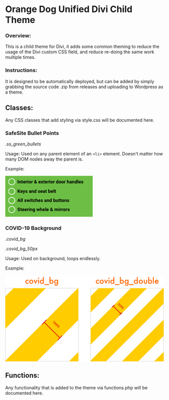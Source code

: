 # Orange Dog Unified Divi Child Theme
### Overview:

This is a child theme for Divi, it adds some common theming to reduce the usage of the Divi custom CSS field, and reduce re-doing the same work multiple times.

### Instructions:
It is designed to be automatically deployed, but can be added by simply grabbing the source code .zip from releases and uploading to Wordpress as a theme.




## Classes:

Any CSS classes that add styling via style.css will be documented here.



### SafeSite Bullet Points

*.ss_green_bullets*

Usage: Used on any parent element of an `<li>` element. Doesn't matter how many DOM nodes away the parent is.

Example:

![ss_green_bullets_screenshot](README.assets/ss_green_bullets_screenshot.png)



### COVID-19 Background

*.covid_bg*

*.covid_bg_50px*

Usage: Used on background, loops endlessly.

Example:

![covid_combined-8319378](README.assets/covid_combined-8319378.png)



## Functions:

Any functionality that is added to the theme via functions.php will be documented here.

